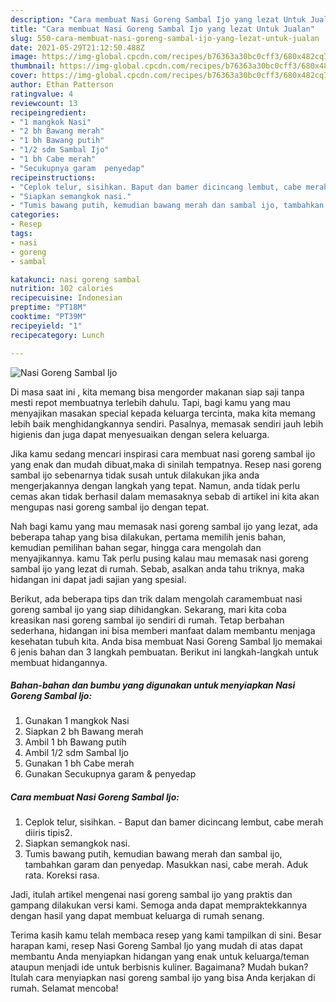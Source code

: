 ```yaml
---
description: "Cara membuat Nasi Goreng Sambal Ijo yang lezat Untuk Jualan"
title: "Cara membuat Nasi Goreng Sambal Ijo yang lezat Untuk Jualan"
slug: 550-cara-membuat-nasi-goreng-sambal-ijo-yang-lezat-untuk-jualan
date: 2021-05-29T21:12:50.488Z
image: https://img-global.cpcdn.com/recipes/b76363a30bc0cff3/680x482cq70/nasi-goreng-sambal-ijo-foto-resep-utama.jpg
thumbnail: https://img-global.cpcdn.com/recipes/b76363a30bc0cff3/680x482cq70/nasi-goreng-sambal-ijo-foto-resep-utama.jpg
cover: https://img-global.cpcdn.com/recipes/b76363a30bc0cff3/680x482cq70/nasi-goreng-sambal-ijo-foto-resep-utama.jpg
author: Ethan Patterson
ratingvalue: 4
reviewcount: 13
recipeingredient:
- "1 mangkok Nasi"
- "2 bh Bawang merah"
- "1 bh Bawang putih"
- "1/2 sdm Sambal Ijo"
- "1 bh Cabe merah"
- "Secukupnya garam  penyedap"
recipeinstructions:
- "Ceplok telur, sisihkan. Baput dan bamer dicincang lembut, cabe merah diiris tipis2."
- "Siapkan semangkok nasi."
- "Tumis bawang putih, kemudian bawang merah dan sambal ijo, tambahkan garam dan penyedap. Masukkan nasi, cabe merah. Aduk rata. Koreksi rasa."
categories:
- Resep
tags:
- nasi
- goreng
- sambal

katakunci: nasi goreng sambal 
nutrition: 102 calories
recipecuisine: Indonesian
preptime: "PT18M"
cooktime: "PT39M"
recipeyield: "1"
recipecategory: Lunch

---
```



![Nasi Goreng Sambal Ijo](https://img-global.cpcdn.com/recipes/b76363a30bc0cff3/680x482cq70/nasi-goreng-sambal-ijo-foto-resep-utama.jpg)

Di masa  saat ini , kita memang bisa mengorder makanan siap saji tanpa mesti repot membuatnya terlebih dahulu. Tapi, bagi kamu yang mau menyajikan masakan special kepada keluarga tercinta, maka kita memang lebih baik menghidangkannya sendiri. Pasalnya, memasak sendiri jauh lebih higienis dan juga dapat menyesuaikan dengan selera keluarga.

Jika kamu sedang mencari inspirasi cara membuat nasi goreng sambal ijo yang enak dan mudah dibuat,maka di sinilah tempatnya. Resep nasi goreng sambal ijo  sebenarnya tidak susah untuk dilakukan jika anda mengerjakannya dengan langkah yang tepat. Namun, anda tidak perlu cemas akan tidak berhasil dalam memasaknya 
sebab di artikel ini kita akan mengupas nasi goreng sambal ijo dengan tepat.  



Nah bagi kamu yang mau memasak nasi goreng sambal ijo yang lezat, ada beberapa tahap yang bisa dilakukan, pertama memilih jenis bahan, kemudian pemilihan bahan segar, hingga cara mengolah dan menyajikannya. kamu Tak perlu pusing kalau mau memasak nasi goreng sambal ijo yang lezat di rumah. Sebab, asalkan anda  tahu triknya, maka hidangan ini dapat jadi sajian yang spesial.

Berikut, ada beberapa tips dan trik dalam mengolah caramembuat nasi goreng sambal ijo yang siap dihidangkan. Sekarang, mari kita coba kreasikan nasi goreng sambal ijo sendiri di rumah. Tetap berbahan sederhana, hidangan ini bisa memberi manfaat dalam membantu menjaga kesehatan tubuh kita. Anda bisa membuat Nasi Goreng Sambal Ijo memakai 6 jenis bahan dan 3 langkah pembuatan. Berikut ini langkah-langkah untuk membuat hidangannya.

<!--inarticleads1-->

##### Bahan-bahan dan bumbu yang digunakan untuk menyiapkan Nasi Goreng Sambal Ijo:

1. Gunakan 1 mangkok Nasi
1. Siapkan 2 bh Bawang merah
1. Ambil 1 bh Bawang putih
1. Ambil 1/2 sdm Sambal Ijo
1. Gunakan 1 bh Cabe merah
1. Gunakan Secukupnya garam &amp; penyedap




<!--inarticleads2-->

##### Cara membuat Nasi Goreng Sambal Ijo:

1. Ceplok telur, sisihkan. - Baput dan bamer dicincang lembut, cabe merah diiris tipis2.
1. Siapkan semangkok nasi.
1. Tumis bawang putih, kemudian bawang merah dan sambal ijo, tambahkan garam dan penyedap. Masukkan nasi, cabe merah. Aduk rata. Koreksi rasa.




Jadi, itulah artikel mengenai  nasi goreng sambal ijo  yang praktis dan gampang dilakukan versi kami. Semoga anda dapat mempraktekkannya dengan hasil yang dapat membuat keluarga di rumah senang. 

Terima kasih kamu telah membaca resep yang kami tampilkan di sini. Besar harapan kami, resep  Nasi Goreng Sambal Ijo yang mudah di atas dapat membantu Anda menyiapkan hidangan yang enak untuk keluarga/teman ataupun menjadi ide untuk berbisnis kuliner. Bagaimana? Mudah bukan? Itulah cara menyiapkan nasi goreng sambal ijo yang bisa Anda kerjakan di rumah. Selamat mencoba!

